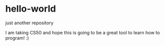 # hello-world
just another repository


I am taking CS50 and hope this is going to be a great tool to learn how to program! :) 
